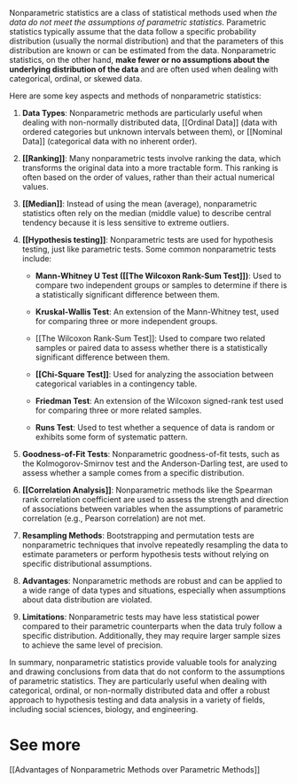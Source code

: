 Nonparametric statistics are a class of statistical methods used when _the data do not meet the assumptions of parametric statistics_. Parametric statistics typically assume that the data follow a specific probability distribution (usually the normal distribution) and that the parameters of this distribution are known or can be estimated from the data. Nonparametric statistics, on the other hand, **make fewer or no assumptions about the underlying distribution of the data** and are often used when dealing with categorical, ordinal, or skewed data.

Here are some key aspects and methods of nonparametric statistics:

1. **Data Types**: Nonparametric methods are particularly useful when dealing with non-normally distributed data, [[Ordinal Data]] (data with ordered categories but unknown intervals between them), or [[Nominal Data]] (categorical data with no inherent order). 

2. **[[Ranking]]**: Many nonparametric tests involve ranking the data, which transforms the original data into a more tractable form. This ranking is often based on the order of values, rather than their actual numerical values.

3. **[[Median]]**: Instead of using the mean (average), nonparametric statistics often rely on the median (middle value) to describe central tendency because it is less sensitive to extreme outliers.

4. **[[Hypothesis testing]]**: Nonparametric tests are used for hypothesis testing, just like parametric tests. Some common nonparametric tests include:

   - **Mann-Whitney U Test ([[The Wilcoxon Rank-Sum Test]])**: Used to compare two independent groups or samples to determine if there is a statistically significant difference between them.
   
   - **Kruskal-Wallis Test**: An extension of the Mann-Whitney test, used for comparing three or more independent groups.

   - [[The Wilcoxon Rank-Sum Test]]: Used to compare two related samples or paired data to assess whether there is a statistically significant difference between them.

   - **[[Chi-Square Test]]**: Used for analyzing the association between categorical variables in a contingency table.

   - **Friedman Test**: An extension of the Wilcoxon signed-rank test used for comparing three or more related samples.

   - **Runs Test**: Used to test whether a sequence of data is random or exhibits some form of systematic pattern.

5. **Goodness-of-Fit Tests**: Nonparametric goodness-of-fit tests, such as the Kolmogorov-Smirnov test and the Anderson-Darling test, are used to assess whether a sample comes from a specific distribution.

6. **[[Correlation Analysis]]**: Nonparametric methods like the Spearman rank correlation coefficient are used to assess the strength and direction of associations between variables when the assumptions of parametric correlation (e.g., Pearson correlation) are not met.

7. **Resampling Methods**: Bootstrapping and permutation tests are nonparametric techniques that involve repeatedly resampling the data to estimate parameters or perform hypothesis tests without relying on specific distributional assumptions.

8. **Advantages**: Nonparametric methods are robust and can be applied to a wide range of data types and situations, especially when assumptions about data distribution are violated.

9. **Limitations**: Nonparametric tests may have less statistical power compared to their parametric counterparts when the data truly follow a specific distribution. Additionally, they may require larger sample sizes to achieve the same level of precision.

In summary, nonparametric statistics provide valuable tools for analyzing and drawing conclusions from data that do not conform to the assumptions of parametric statistics. They are particularly useful when dealing with categorical, ordinal, or non-normally distributed data and offer a robust approach to hypothesis testing and data analysis in a variety of fields, including social sciences, biology, and engineering.

# See more
[[Advantages of Nonparametric Methods over Parametric Methods]]
